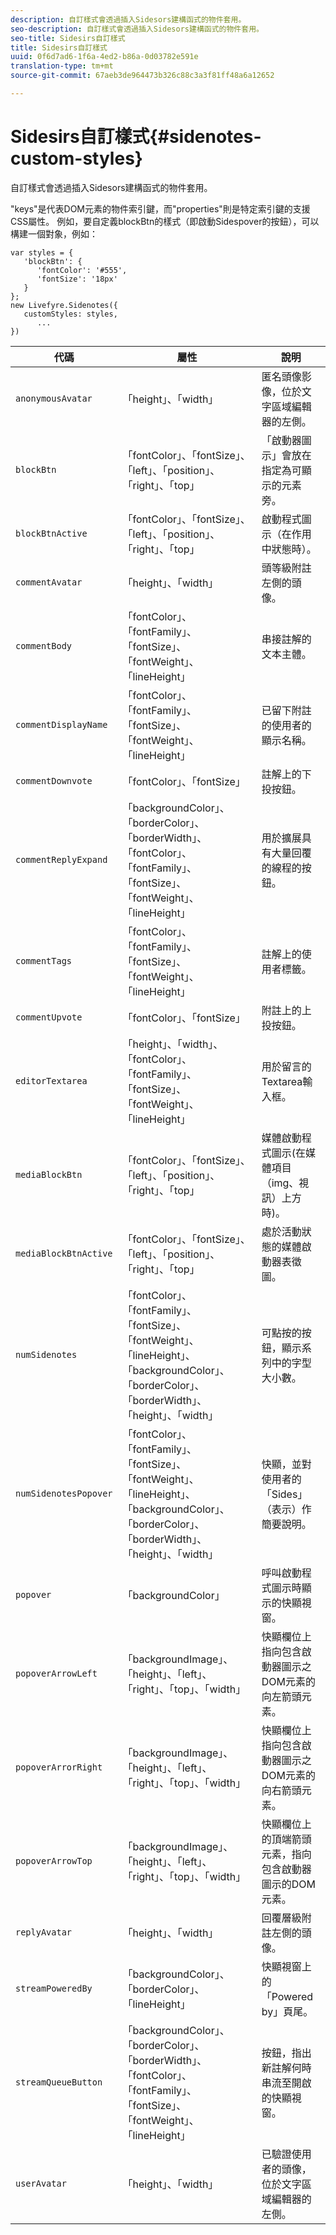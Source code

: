 ```yaml
---
description: 自訂樣式會透過插入Sidesors建構函式的物件套用。
seo-description: 自訂樣式會透過插入Sidesors建構函式的物件套用。
seo-title: Sidesirs自訂樣式
title: Sidesirs自訂樣式
uuid: 0f6d7ad6-1f6a-4ed2-b86a-0d03782e591e
translation-type: tm+mt
source-git-commit: 67aeb3de964473b326c88c3a3f81ff48a6a12652

---
```



# Sidesirs自訂樣式{#sidenotes-custom-styles}

自訂樣式會透過插入Sidesors建構函式的物件套用。

"keys"是代表DOM元素的物件索引鍵，而"properties"則是特定索引鍵的支援CSS屬性。 例如，要自定義blockBtn的樣式（即啟動Sidespover的按鈕），可以構建一個對象，例如：

```
var styles = { 
   'blockBtn': { 
      'fontColor': '#555', 
      'fontSize': '18px' 
   } 
}; 
new Livefyre.Sidenotes({ 
   customStyles: styles, 
      ...  
})
```

| **代碼** | **屬性** | 說明 |
|---|---|---|
| `anonymousAvatar` | 「height」、「width」 | 匿名頭像影像，位於文字區域編輯器的左側。 |
| `blockBtn` | 「fontColor」、「fontSize」、「left」、「position」、「right」、「top」 | 「啟動器圖示」會放在指定為可顯示的元素旁。 |
| `blockBtnActive` | 「fontColor」、「fontSize」、「left」、「position」、「right」、「top」 | 啟動程式圖示（在作用中狀態時）。 |
| `commentAvatar` | 「height」、「width」 | 頭等級附註左側的頭像。 |
| `commentBody` | 「fontColor」、「fontFamily」、「fontSize」、「fontWeight」、「lineHeight」 | 串接註解的文本主體。 |
| `commentDisplayName` | 「fontColor」、「fontFamily」、「fontSize」、「fontWeight」、「lineHeight」 | 已留下附註的使用者的顯示名稱。 |
| `commentDownvote` | 「fontColor」、「fontSize」 | 註解上的下投按鈕。 |
| `commentReplyExpand` | 「backgroundColor」、「borderColor」、「borderWidth」、「fontColor」、「fontFamily」、「fontSize」、「fontWeight」、「lineHeight」 | 用於擴展具有大量回覆的線程的按鈕。 |
| `commentTags` | 「fontColor」、「fontFamily」、「fontSize」、「fontWeight」、「lineHeight」 | 註解上的使用者標籤。 |
| `commentUpvote` | 「fontColor」、「fontSize」 | 附註上的上投按鈕。 |
| `editorTextarea` | 「height」、「width」、「fontColor」、「fontFamily」、「fontSize」、「fontWeight」、「lineHeight」 | 用於留言的Textarea輸入框。 |
| `mediaBlockBtn` | 「fontColor」、「fontSize」、「left」、「position」、「right」、「top」 | 媒體啟動程式圖示(在媒體項目（img、視訊）上方時)。 |
| `mediaBlockBtnActive` | 「fontColor」、「fontSize」、「left」、「position」、「right」、「top」 | 處於活動狀態的媒體啟動器表徵圖。 |
| `numSidenotes` | 「fontColor」、「fontFamily」、「fontSize」、「fontWeight」、「lineHeight」、「backgroundColor」、「borderColor」、「borderWidth」、「height」、「width」 | 可點按的按鈕，顯示系列中的字型大小數。 |
| `numSidenotesPopover` | 「fontColor」、「fontFamily」、「fontSize」、「fontWeight」、「lineHeight」、「backgroundColor」、「borderColor」、「borderWidth」、「height」、「width」 | 快顯，並對使用者的「Sides」（表示）作簡要說明。 |
| `popover` | 「backgroundColor」 | 呼叫啟動程式圖示時顯示的快顯視窗。 |
| `popoverArrowLeft` | 「backgroundImage」、「height」、「left」、「right」、「top」、「width」 | 快顯欄位上指向包含啟動器圖示之DOM元素的向左箭頭元素。 |
| `popoverArrorRight` | 「backgroundImage」、「height」、「left」、「right」、「top」、「width」 | 快顯欄位上指向包含啟動器圖示之DOM元素的向右箭頭元素。 |
| `popoverArrowTop` | 「backgroundImage」、「height」、「left」、「right」、「top」、「width」 | 快顯欄位上的頂端箭頭元素，指向包含啟動器圖示的DOM元素。 |
| `replyAvatar` | 「height」、「width」 | 回覆層級附註左側的頭像。 |
| `streamPoweredBy` | 「backgroundColor」、「borderColor」、「lineHeight」 | 快顯視窗上的「Powered by」頁尾。 |
| `streamQueueButton` | 「backgroundColor」、「borderColor」、「borderWidth」、「fontColor」、「fontFamily」、「fontSize」、「fontWeight」、「lineHeight」 | 按鈕，指出新註解何時串流至開啟的快顯視窗。 |
| `userAvatar` | 「height」、「width」 | 已驗證使用者的頭像，位於文字區域編輯器的左側。 |

